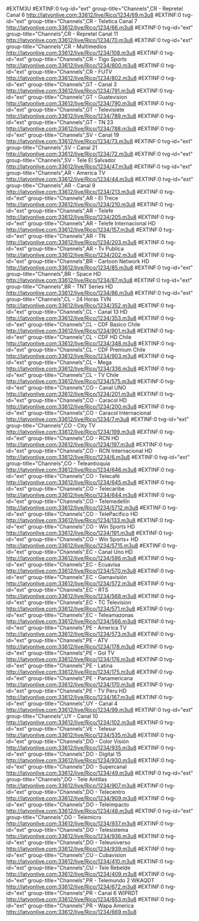 #EXTM3U
#EXTINF:0 tvg-id="ext" group-title="Channels",CR - Repretel Canal 6
http://latvonlive.com:33612/live/Rico/1234/69.m3u8
#EXTINF:0 tvg-id="ext" group-title="Channels",CR - Teletica Canal 7
http://latvonlive.com:33612/live/Rico/1234/66.m3u8
#EXTINF:0 tvg-id="ext" group-title="Channels",CR - Repretel Canal 11
http://latvonlive.com:33612/live/Rico/1234/70.m3u8
#EXTINF:0 tvg-id="ext" group-title="Channels",CR - Multimedios
http://latvonlive.com:33612/live/Rico/1234/108.m3u8
#EXTINF:0 tvg-id="ext" group-title="Channels",CR - Tigo Sports
http://latvonlive.com:33612/live/Rico/1234/800.m3u8
#EXTINF:0 tvg-id="ext" group-title="Channels",CR - FUTV
http://latvonlive.com:33612/live/Rico/1234/802.m3u8
#EXTINF:0 tvg-id="ext" group-title="Channels",GT - Canal 3
http://latvonlive.com:33612/live/Rico/1234/791.m3u8
#EXTINF:0 tvg-id="ext" group-title="Channels",GT - Guatevision
http://latvonlive.com:33612/live/Rico/1234/790.m3u8
#EXTINF:0 tvg-id="ext" group-title="Channels",GT - Televisiete
http://latvonlive.com:33612/live/Rico/1234/789.m3u8
#EXTINF:0 tvg-id="ext" group-title="Channels",GT - TN 23
http://latvonlive.com:33612/live/Rico/1234/788.m3u8
#EXTINF:0 tvg-id="ext" group-title="Channels",SV - Canal 19
http://latvonlive.com:33612/live/Rico/1234/73.m3u8
#EXTINF:0 tvg-id="ext" group-title="Channels",SV - Canal 21
http://latvonlive.com:33612/live/Rico/1234/72.m3u8
#EXTINF:0 tvg-id="ext" group-title="Channels",SV - Tele El Salvador
http://latvonlive.com:33612/live/Rico/1234/47.m3u8
#EXTINF:0 tvg-id="ext" group-title="Channels",AR - America TV
http://latvonlive.com:33612/live/Rico/1234/44.m3u8
#EXTINF:0 tvg-id="ext" group-title="Channels",AR - Canal 9
http://latvonlive.com:33612/live/Rico/1234/213.m3u8
#EXTINF:0 tvg-id="ext" group-title="Channels",AR - El Trece
http://latvonlive.com:33612/live/Rico/1234/210.m3u8
#EXTINF:0 tvg-id="ext" group-title="Channels",AR - Telefe
http://latvonlive.com:33612/live/Rico/1234/205.m3u8
#EXTINF:0 tvg-id="ext" group-title="Channels",AR - Telefe Internacional HD
http://latvonlive.com:33612/live/Rico/1234/157.m3u8
#EXTINF:0 tvg-id="ext" group-title="Channels",AR - TN
http://latvonlive.com:33612/live/Rico/1234/203.m3u8
#EXTINF:0 tvg-id="ext" group-title="Channels",AR - Tv Publica
http://latvonlive.com:33612/live/Rico/1234/202.m3u8
#EXTINF:0 tvg-id="ext" group-title="Channels",BR - Cartoon Network HD
http://latvonlive.com:33612/live/Rico/1234/85.m3u8
#EXTINF:0 tvg-id="ext" group-title="Channels",BR - Space HD
http://latvonlive.com:33612/live/Rico/1234/87.m3u8
#EXTINF:0 tvg-id="ext" group-title="Channels",BR - TNT Series HD
http://latvonlive.com:33612/live/Rico/1234/86.m3u8
#EXTINF:0 tvg-id="ext" group-title="Channels",CL - 24 Horas TVN
http://latvonlive.com:33612/live/Rico/1234/352.m3u8
#EXTINF:0 tvg-id="ext" group-title="Channels",CL - Canal 13 HD
http://latvonlive.com:33612/live/Rico/1234/353.m3u8
#EXTINF:0 tvg-id="ext" group-title="Channels",CL - CDF Basico Chile
http://latvonlive.com:33612/live/Rico/1234/901.m3u8
#EXTINF:0 tvg-id="ext" group-title="Channels",CL - CDF HD Chile
http://latvonlive.com:33612/live/Rico/1234/348.m3u8
#EXTINF:0 tvg-id="ext" group-title="Channels",CL - CDF Premium Chile
http://latvonlive.com:33612/live/Rico/1234/903.m3u8
#EXTINF:0 tvg-id="ext" group-title="Channels",CL - Mega
http://latvonlive.com:33612/live/Rico/1234/336.m3u8
#EXTINF:0 tvg-id="ext" group-title="Channels",CL - TV Chile
http://latvonlive.com:33612/live/Rico/1234/575.m3u8
#EXTINF:0 tvg-id="ext" group-title="Channels",CO - Canal UNO
http://latvonlive.com:33612/live/Rico/1234/201.m3u8
#EXTINF:0 tvg-id="ext" group-title="Channels",CO - Caracol HD
http://latvonlive.com:33612/live/Rico/1234/200.m3u8
#EXTINF:0 tvg-id="ext" group-title="Channels",CO - Caracol Internacional
http://latvonlive.com:33612/live/Rico/1234/7.m3u8
#EXTINF:0 tvg-id="ext" group-title="Channels",CO - City TV
http://latvonlive.com:33612/live/Rico/1234/199.m3u8
#EXTINF:0 tvg-id="ext" group-title="Channels",CO - RCN HD
http://latvonlive.com:33612/live/Rico/1234/197.m3u8
#EXTINF:0 tvg-id="ext" group-title="Channels",CO - RCN Internacional HD
http://latvonlive.com:33612/live/Rico/1234/6.m3u8
#EXTINF:0 tvg-id="ext" group-title="Channels",CO - Teleantioquia
http://latvonlive.com:33612/live/Rico/1234/646.m3u8
#EXTINF:0 tvg-id="ext" group-title="Channels",CO - Telecafé
http://latvonlive.com:33612/live/Rico/1234/645.m3u8
#EXTINF:0 tvg-id="ext" group-title="Channels",CO - Telecaribe
http://latvonlive.com:33612/live/Rico/1234/644.m3u8
#EXTINF:0 tvg-id="ext" group-title="Channels",CO - Telemedellín
http://latvonlive.com:33612/live/Rico/1234/5712.m3u8
#EXTINF:0 tvg-id="ext" group-title="Channels",CO - TelePacifico HD
http://latvonlive.com:33612/live/Rico/1234/133.m3u8
#EXTINF:0 tvg-id="ext" group-title="Channels",CO - Win Sports HD
http://latvonlive.com:33612/live/Rico/1234/191.m3u8
#EXTINF:0 tvg-id="ext" group-title="Channels",CO - Win Sports+ HD
http://latvonlive.com:33612/live/Rico/1234/5715.m3u8
#EXTINF:0 tvg-id="ext" group-title="Channels",EC - Canal Uno HD
http://latvonlive.com:33612/live/Rico/1234/596.m3u8
#EXTINF:0 tvg-id="ext" group-title="Channels",EC - Ecuavisa
http://latvonlive.com:33612/live/Rico/1234/570.m3u8
#EXTINF:0 tvg-id="ext" group-title="Channels",EC - Gamavisión
http://latvonlive.com:33612/live/Rico/1234/572.m3u8
#EXTINF:0 tvg-id="ext" group-title="Channels",EC - RTS
http://latvonlive.com:33612/live/Rico/1234/568.m3u8
#EXTINF:0 tvg-id="ext" group-title="Channels",EC - TC Television
http://latvonlive.com:33612/live/Rico/1234/571.m3u8
#EXTINF:0 tvg-id="ext" group-title="Channels",EC - Teleamazonas
http://latvonlive.com:33612/live/Rico/1234/566.m3u8
#EXTINF:0 tvg-id="ext" group-title="Channels",PE - America TV
http://latvonlive.com:33612/live/Rico/1234/573.m3u8
#EXTINF:0 tvg-id="ext" group-title="Channels",PE - ATV
http://latvonlive.com:33612/live/Rico/1234/178.m3u8
#EXTINF:0 tvg-id="ext" group-title="Channels",PE - Gol TV
http://latvonlive.com:33612/live/Rico/1234/176.m3u8
#EXTINF:0 tvg-id="ext" group-title="Channels",PE - Latina
http://latvonlive.com:33612/live/Rico/1234/175.m3u8
#EXTINF:0 tvg-id="ext" group-title="Channels",PE - Panamericana
http://latvonlive.com:33612/live/Rico/1234/170.m3u8
#EXTINF:0 tvg-id="ext" group-title="Channels",PE - TV Peru HD
http://latvonlive.com:33612/live/Rico/1234/167.m3u8
#EXTINF:0 tvg-id="ext" group-title="Channels",UY - Canal 4
http://latvonlive.com:33612/live/Rico/1234/99.m3u8
#EXTINF:0 tvg-id="ext" group-title="Channels",UY - Canal 10
http://latvonlive.com:33612/live/Rico/1234/102.m3u8
#EXTINF:0 tvg-id="ext" group-title="Channels",VE - Telesur
http://latvonlive.com:33612/live/Rico/1234/535.m3u8
#EXTINF:0 tvg-id="ext" group-title="Channels",DO - Color Visión
http://latvonlive.com:33612/live/Rico/1234/935.m3u8
#EXTINF:0 tvg-id="ext" group-title="Channels",DO - Digital 15
http://latvonlive.com:33612/live/Rico/1234/930.m3u8
#EXTINF:0 tvg-id="ext" group-title="Channels",DO - Supercanal
http://latvonlive.com:33612/live/Rico/1234/49.m3u8
#EXTINF:0 tvg-id="ext" group-title="Channels",DO - Tele Antillas
http://latvonlive.com:33612/live/Rico/1234/907.m3u8
#EXTINF:0 tvg-id="ext" group-title="Channels",DO -  Telecentro
http://latvonlive.com:33612/live/Rico/1234/909.m3u8
#EXTINF:0 tvg-id="ext" group-title="Channels",DO - Teleimpacto
http://latvonlive.com:33612/live/Rico/1234/48.m3u8
#EXTINF:0 tvg-id="ext" group-title="Channels",DO - Telemicro
http://latvonlive.com:33612/live/Rico/1234/937.m3u8
#EXTINF:0 tvg-id="ext" group-title="Channels",DO - Telesistema
http://latvonlive.com:33612/live/Rico/1234/936.m3u8
#EXTINF:0 tvg-id="ext" group-title="Channels",DO - Teleuniverso
http://latvonlive.com:33612/live/Rico/1234/939.m3u8
#EXTINF:0 tvg-id="ext" group-title="Channels",CU - Cubavision
http://latvonlive.com:33612/live/Rico/1234/410.m3u8
#EXTINF:0 tvg-id="ext" group-title="Channels",CU - Tele Rebelde
http://latvonlive.com:33612/live/Rico/1234/409.m3u8
#EXTINF:0 tvg-id="ext" group-title="Channels",PR - Telemundo 2 WKAQDT
http://latvonlive.com:33612/live/Rico/1234/672.m3u8
#EXTINF:0 tvg-id="ext" group-title="Channels",PR - Canal 6 WIPRDT
http://latvonlive.com:33612/live/Rico/1234/653.m3u8
#EXTINF:0 tvg-id="ext" group-title="Channels",PR - Wapa America
http://latvonlive.com:33612/live/Rico/1234/669.m3u8
